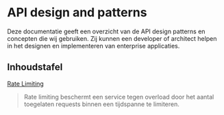 # API design and patterns

Deze documentatie geeft een overzicht van de API design patterns en concepten die wij gebruiken. Zij kunnen een developer of architect helpen in het designen en implementeren van enterprise applicaties.

## Inhoudstafel

[Rate Limiting](patterns/rate-limiting.md)  
> Rate limiting beschermt een service tegen overload door het aantal toegelaten requests binnen een tijdspanne te limiteren.
